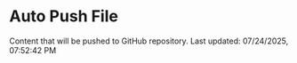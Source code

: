# Auto Push File

Content that will be pushed to GitHub repository.
Last updated: 07/24/2025, 07:52:42 PM